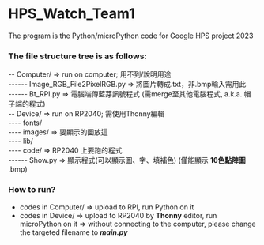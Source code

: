 # HPS_Watch_Team1
The program is the Python/microPython code for Google HPS project 2023

### The file structure tree is as follows:  
-- Computer/                      => run on computer; 用不到/說明用途  
------ Image_RGB_File2PixelRGB.py => 將圖片轉成.txt，非.bmp輸入需用此  
------ Bt_RPI.py                  => 電腦端傳藍芽訊號程式 (需merge至其他電腦程式, a.k.a. 帽子端的程式)  
-- Device/                        => run on RP2040; 需使用Thonny編輯  
---- fonts/  
---- images/                      => 要顯示的圖放這  
---- lib/  
---- code/                        => RP2040 上要跑的程式  
------ Show.py                    => 顯示程式(可以顯示圖、字、填補色) (僅能顯示 **16色點陣圖** .bmp)  

### How to run?
- codes in Computer/              => upload to RPI, run Python on it
- codes in Device/                => upload to RP2040 by **Thonny** editor, run microPython on it
                                  => without connecting to the computer, please change the  targeted filename to ***main.py***
